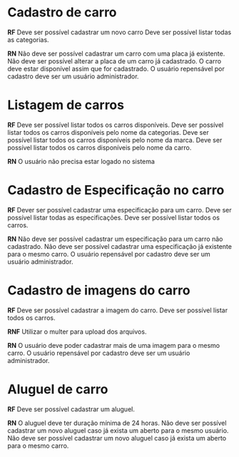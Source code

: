# Cadastro de carro

**RF**
Deve ser possível cadastrar um novo carro
Deve ser possível listar todas as categorias.

**RN**
Não deve ser possível cadastrar um carro com uma placa já existente.
Não deve ser possível alterar a placa de um carro já cadastrado.
O carro deve estar disponível assim que for cadastrado.
O usuário repensável por cadastro deve ser um usuário administrador.

# Listagem de carros

**RF**
Deve ser possível listar todos os carros disponíveis.
Deve ser possível listar todos os carros disponíveis pelo nome da categorias.
Deve ser possível listar todos os carros disponíveis pelo nome da marca.
Deve ser possível listar todos os carros disponíveis pelo nome da carro.


**RN**
O usuário não precisa estar logado no sistema

# Cadastro de Especificação no carro

**RF**
Dever ser possível cadastrar uma especificação para um carro.
Deve ser possível listar todas as especificações.
Deve ser possível listar todos os carros.

**RN**
Não deve ser possível cadastrar um especificação para um carro não cadastrado.
Não deve ser possível cadastrar uma especificação já existente para o mesmo carro.
O usuário repensável por cadastro deve ser um usuário administrador.

# Cadastro de imagens do carro

**RF**
Deve ser possível cadastrar a imagem do carro.
Deve ser possível listar todos os carros.

**RNF**
Utilizar o multer para upload dos arquivos.

**RN**
O usuário deve poder cadastrar mais de uma imagem para o mesmo carro.
O usuário repensável por cadastro deve ser um usuário administrador.

# Aluguel de carro

**RF**
Deve ser possível cadastrar um aluguel.

**RN**
O aluguel deve ter duração mínima de 24 horas.
Não deve ser possível cadastrar um novo aluguel caso já exista um aberto para o mesmo usuário.
Não deve ser possível cadastrar um novo aluguel caso já exista um aberto para o mesmo carro.
